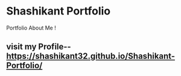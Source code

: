 # Shashikant Portfolio

Portfolio About Me !

## visit my Profile--  https://shashikant32.github.io/Shashikant-Portfolio/


